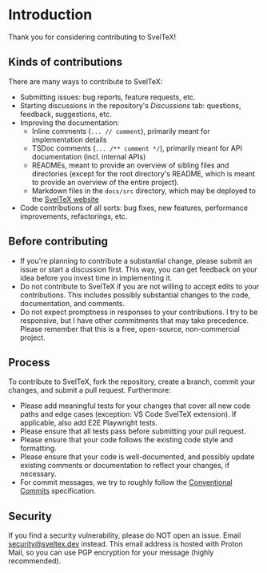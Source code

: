 # Introduction

Thank you for considering contributing to SvelTeX!

## Kinds of contributions

There are many ways to contribute to SvelTeX:

-   Submitting issues: bug reports, feature requests, etc.
-   Starting discussions in the repository's _Discussions_ tab: questions,
    feedback, suggestions, etc.
-   Improving the documentation:
    -   Inline comments (`... // comment`), primarily meant for implementation
        details
    -   TSDoc comments (`... /** comment */`), primarily meant for API
        documentation (incl. internal APIs)
    -   READMEs, meant to provide an overview of sibling files and directories
        (except for the root directory's README, which is meant to provide an
        overview of the entire project).
    -   Markdown files in the `docs/src` directory, which may be deployed to the
        [SvelTeX website](https://sveltex.dev/)
-   Code contributions of all sorts: bug fixes, new features, performance
    improvements, refactorings, etc.

## Before contributing

-   If you're planning to contribute a substantial change, please submit an
    issue or start a discussion first. This way, you can get feedback on your
    idea before you invest time in implementing it.
-   Do not contribute to SvelTeX if you are not willing to accept edits to your
    contributions. This includes possibly substantial changes to the code,
    documentation, and comments.
-   Do not expect promptness in responses to your contributions. I try to be
    responsive, but I have other commitments that may take precedence. Please
    remember that this is a free, open-source, non-commercial project.

## Process

To contribute to SvelTeX, fork the repository, create a branch, commit your
changes, and submit a pull request. Furthermore:

-   Please add meaningful tests for your changes that cover all new code paths
    and edge cases (exception: VS Code SvelTeX extension). If applicable, also
    add E2E Playwright tests.
-   Please ensure that all tests pass before submitting your pull request.
-   Please ensure that your code follows the existing code style and formatting.
-   Please ensure that your code is well-documented, and possibly update
    existing comments or documentation to reflect your changes, if necessary.
-   For commit messages, we try to roughly follow the [Conventional
    Commits](https://www.conventionalcommits.org/) specification.

## Security

If you find a security vulnerability, please do NOT open an issue. Email
[security@sveltex.dev](mailto:security@sveltex.dev) instead. This email address
is hosted with Proton Mail, so you can use PGP encryption for your message
(highly recommended).
